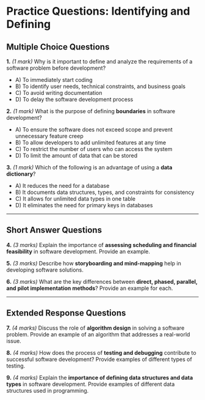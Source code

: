 # **Practice Questions: Identifying and Defining**

## **Multiple Choice Questions**

**1.** *(1 mark)* Why is it important to define and analyze the requirements of a software problem before development?  
   - A) To immediately start coding  
   - B) To identify user needs, technical constraints, and business goals  
   - C) To avoid writing documentation  
   - D) To delay the software development process  

**2.** *(1 mark)* What is the purpose of defining **boundaries** in software development?  
   - A) To ensure the software does not exceed scope and prevent unnecessary feature creep  
   - B) To allow developers to add unlimited features at any time  
   - C) To restrict the number of users who can access the system  
   - D) To limit the amount of data that can be stored  

**3.** *(1 mark)* Which of the following is an advantage of using a **data dictionary**?  
   - A) It reduces the need for a database  
   - B) It documents data structures, types, and constraints for consistency  
   - C) It allows for unlimited data types in one table  
   - D) It eliminates the need for primary keys in databases  

---

## **Short Answer Questions**

**4.** *(3 marks)* Explain the importance of **assessing scheduling and financial feasibility** in software development. Provide an example.  

**5.** *(3 marks)* Describe how **storyboarding and mind-mapping** help in developing software solutions.  

**6.** *(3 marks)* What are the key differences between **direct, phased, parallel, and pilot implementation methods**? Provide an example for each.  

---

## **Extended Response Questions**

**7.** *(4 marks)* Discuss the role of **algorithm design** in solving a software problem. Provide an example of an algorithm that addresses a real-world issue.  

**8.** *(4 marks)* How does the process of **testing and debugging** contribute to successful software development? Provide examples of different types of testing.  

**9.** *(4 marks)* Explain the **importance of defining data structures and data types** in software development. Provide examples of different data structures used in programming.  
